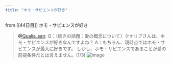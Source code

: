 ```yaml
---
title: "ホモ・サピエンスが好き"
---
```


from [[44日目]]
ホモ・サピエンスが好き
> [@Qualia_san](https://twitter.com/Qualia_san/status/1601234780888371201?s=20&t=AI68mAQeEw9z1HM-qy6hQA): Q：（続きの話題：愛の概念について）クオリアさんは、ホモ・サピエンスが好きなんですよね？
> A：もちろん、現時点ではホモ・サピエンスが最大に好きです。
> しかし、ホモ・サピエンスであることが愛の前提条件だとは言えません。(1/3)
> ![image](https://pbs.twimg.com/media/Fji6Q1YakAAR7M0.png)
